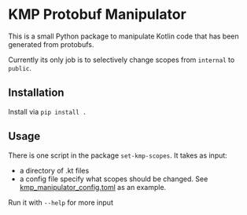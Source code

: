 # KMP Protobuf Manipulator

This is a small Python package to manipulate Kotlin code that has been generated from protobufs.

Currently its only job is to selectively change scopes from `internal` to `public`.

## Installation

Install via `pip install .`

## Usage

There is one script in the package `set-kmp-scopes`. It takes as input:

-   a directory of .kt files
-   a config file specify what scopes should be changed. See [kmp_manipulator_config.toml](../kmp_manipulator_config.toml)
    as an example.

Run it with `--help` for more input
